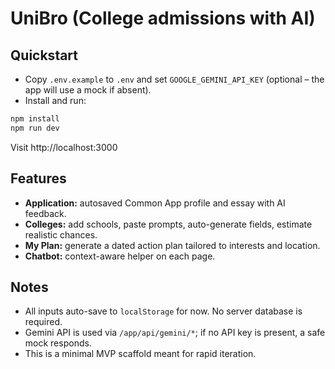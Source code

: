 # UniBro (College admissions with AI)

## Quickstart

- Copy `.env.example` to `.env` and set `GOOGLE_GEMINI_API_KEY` (optional – the app will use a mock if absent).
- Install and run:

```bash
npm install
npm run dev
```

Visit http://localhost:3000

## Features

- **Application:** autosaved Common App profile and essay with AI feedback.
- **Colleges:** add schools, paste prompts, auto-generate fields, estimate realistic chances.
- **My Plan:** generate a dated action plan tailored to interests and location.
- **Chatbot:** context-aware helper on each page.

## Notes

- All inputs auto-save to `localStorage` for now. No server database is required.
- Gemini API is used via `/app/api/gemini/*`; if no API key is present, a safe mock responds.
- This is a minimal MVP scaffold meant for rapid iteration.
